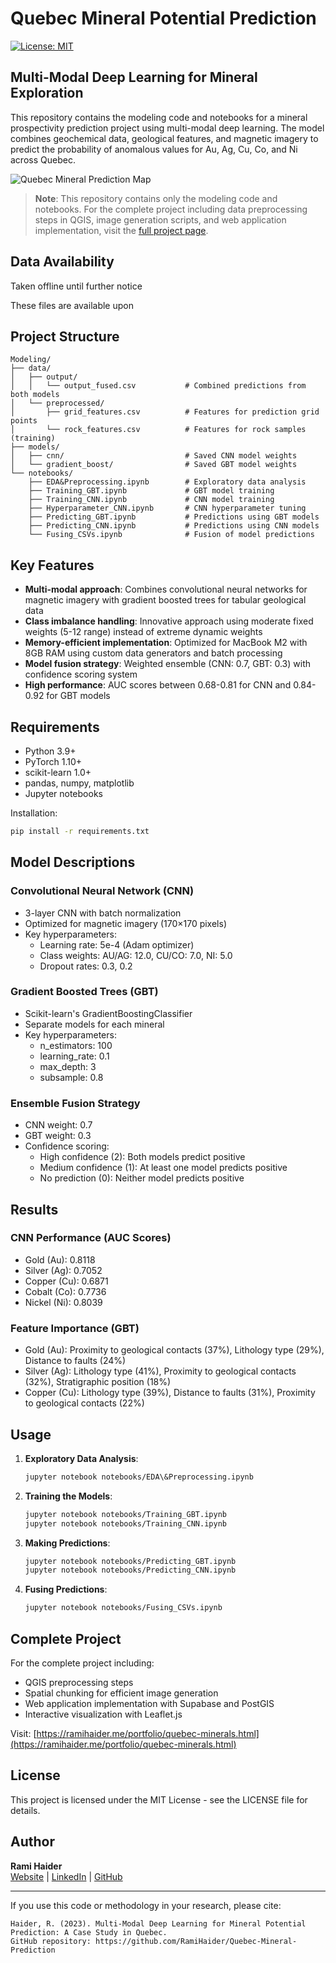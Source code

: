 # Quebec Mineral Potential Prediction

[![License: MIT](https://img.shields.io/badge/License-MIT-yellow.svg)](https://opensource.org/licenses/MIT)

## Multi-Modal Deep Learning for Mineral Exploration

This repository contains the modeling code and notebooks for a mineral prospectivity prediction project using multi-modal deep learning. The model combines geochemical data, geological features, and magnetic imagery to predict the probability of anomalous values for Au, Ag, Cu, Co, and Ni across Quebec.

![Quebec Mineral Prediction Map](https://ramihaider.me/assets/images/quebec-prediction-map.jpg)

> **Note**: This repository contains only the modeling code and notebooks. For the complete project including data preprocessing steps in QGIS, image generation scripts, and web application implementation, visit the [full project page](https://ramihaider.me/portfolio/quebec-minerals.html).


## Data Availability

Taken offline until further notice

These files are available upon 

## Project Structure

```
Modeling/
├── data/
│   ├── output/
│   │   └── output_fused.csv           # Combined predictions from both models
│   └── preprocessed/
│       ├── grid_features.csv          # Features for prediction grid points
│       └── rock_features.csv          # Features for rock samples (training)
├── models/
│   ├── cnn/                           # Saved CNN model weights
│   └── gradient_boost/                # Saved GBT model weights
└── notebooks/
    ├── EDA&Preprocessing.ipynb        # Exploratory data analysis
    ├── Training_GBT.ipynb             # GBT model training
    ├── Training_CNN.ipynb             # CNN model training
    ├── Hyperparameter_CNN.ipynb       # CNN hyperparameter tuning
    ├── Predicting_GBT.ipynb           # Predictions using GBT models
    ├── Predicting_CNN.ipynb           # Predictions using CNN models
    └── Fusing_CSVs.ipynb              # Fusion of model predictions
```

## Key Features

- **Multi-modal approach**: Combines convolutional neural networks for magnetic imagery with gradient boosted trees for tabular geological data
- **Class imbalance handling**: Innovative approach using moderate fixed weights (5-12 range) instead of extreme dynamic weights
- **Memory-efficient implementation**: Optimized for MacBook M2 with 8GB RAM using custom data generators and batch processing
- **Model fusion strategy**: Weighted ensemble (CNN: 0.7, GBT: 0.3) with confidence scoring system
- **High performance**: AUC scores between 0.68-0.81 for CNN and 0.84-0.92 for GBT models

## Requirements

- Python 3.9+
- PyTorch 1.10+
- scikit-learn 1.0+
- pandas, numpy, matplotlib
- Jupyter notebooks

Installation:
```bash
pip install -r requirements.txt
```

## Model Descriptions

### Convolutional Neural Network (CNN)

- 3-layer CNN with batch normalization
- Optimized for magnetic imagery (170×170 pixels)
- Key hyperparameters:
  - Learning rate: 5e-4 (Adam optimizer)
  - Class weights: AU/AG: 12.0, CU/CO: 7.0, NI: 5.0
  - Dropout rates: 0.3, 0.2

### Gradient Boosted Trees (GBT)

- Scikit-learn's GradientBoostingClassifier
- Separate models for each mineral
- Key hyperparameters:
  - n_estimators: 100
  - learning_rate: 0.1
  - max_depth: 3
  - subsample: 0.8

### Ensemble Fusion Strategy

- CNN weight: 0.7
- GBT weight: 0.3
- Confidence scoring:
  - High confidence (2): Both models predict positive
  - Medium confidence (1): At least one model predicts positive
  - No prediction (0): Neither model predicts positive

## Results

### CNN Performance (AUC Scores)
- Gold (Au): 0.8118
- Silver (Ag): 0.7052
- Copper (Cu): 0.6871
- Cobalt (Co): 0.7736
- Nickel (Ni): 0.8039

### Feature Importance (GBT)
- Gold (Au): Proximity to geological contacts (37%), Lithology type (29%), Distance to faults (24%)
- Silver (Ag): Lithology type (41%), Proximity to geological contacts (32%), Stratigraphic position (18%)
- Copper (Cu): Lithology type (39%), Distance to faults (31%), Proximity to geological contacts (22%)

## Usage

1. **Exploratory Data Analysis**:
   ```bash
   jupyter notebook notebooks/EDA\&Preprocessing.ipynb
   ```

2. **Training the Models**:
   ```bash
   jupyter notebook notebooks/Training_GBT.ipynb
   jupyter notebook notebooks/Training_CNN.ipynb
   ```

3. **Making Predictions**:
   ```bash
   jupyter notebook notebooks/Predicting_GBT.ipynb
   jupyter notebook notebooks/Predicting_CNN.ipynb
   ```

4. **Fusing Predictions**:
   ```bash
   jupyter notebook notebooks/Fusing_CSVs.ipynb
   ```

## Complete Project

For the complete project including:
- QGIS preprocessing steps
- Spatial chunking for efficient image generation
- Web application implementation with Supabase and PostGIS
- Interactive visualization with Leaflet.js

Visit: [https://ramihaider.me/portfolio/quebec-minerals.html](https://ramihaider.me/portfolio/quebec-minerals.html)

## License

This project is licensed under the MIT License - see the LICENSE file for details.

## Author

**Rami Haider**  
[Website](https://ramihaider.me) | [LinkedIn](https://linkedin.com/in/ramihaider) | [GitHub](https://github.com/RamiHaider)

---

If you use this code or methodology in your research, please cite:
```
Haider, R. (2023). Multi-Modal Deep Learning for Mineral Potential Prediction: A Case Study in Quebec. 
GitHub repository: https://github.com/RamiHaider/Quebec-Mineral-Prediction
```

